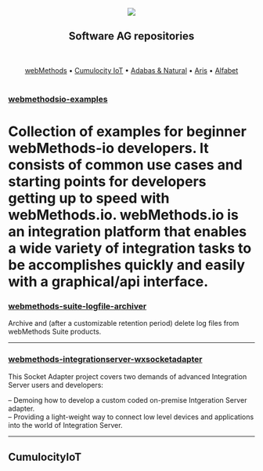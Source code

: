 <p align="center">
<img src="https://www.softwareag.com/corporate/images/SAGHeaderLogo_tcm389-160517.png"></br>
</p>

<h2 align="center">
   Software AG repositories<br>
</h2>

<br> 
<p align="center">
  <a href="#webMethods">webMethods</a> &bull;
  <a href="#CumulocityIoT">Cumulocity IoT</a> &bull;
  <a href="#">Adabas & Natural</a> &bull;
  <a href="#">Aris</a> &bull;
  <a href="#">Alfabet</a>
  <br><br>
</p>



### [webmethodsio-examples](https://github.com/SoftwareAG/webmethodsio-examples)

Collection of examples for beginner webMethods-io developers. It consists of common use cases and starting points for developers getting up to speed with webMethods.io. webMethods.io is an integration platform that enables a wide variety of integration tasks to be accomplishes quickly and easily with a graphical/api interface. 
=

### [webmethods-suite-logfile-archiver](https://github.com/SoftwareAG/webmethods-suite-logfile-archiver)

Archive and (after a customizable retention period) delete log files from webMethods Suite products.

------

### [webmethods-integrationserver-wxsocketadapter](https://github.com/SoftwareAG/webmethods-integrationserver-wxsocketadapter)

This Socket Adapter project covers two demands of advanced Integration Server users and developers:

 &ndash; Demoing how to develop a custom coded on-premise Intgeration Server adapter.<br/>
 &ndash; Providing a light-weight way to connect low level devices and applications into the world of Integration Server.
 
 ------

## CumulocityIoT
